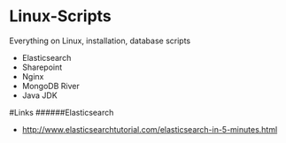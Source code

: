 # Linux-Scripts
Everything on Linux, installation, database scripts

- Elasticsearch
- Sharepoint
- Nginx
- MongoDB River
- Java JDK

#Links
######Elasticsearch
- http://www.elasticsearchtutorial.com/elasticsearch-in-5-minutes.html
